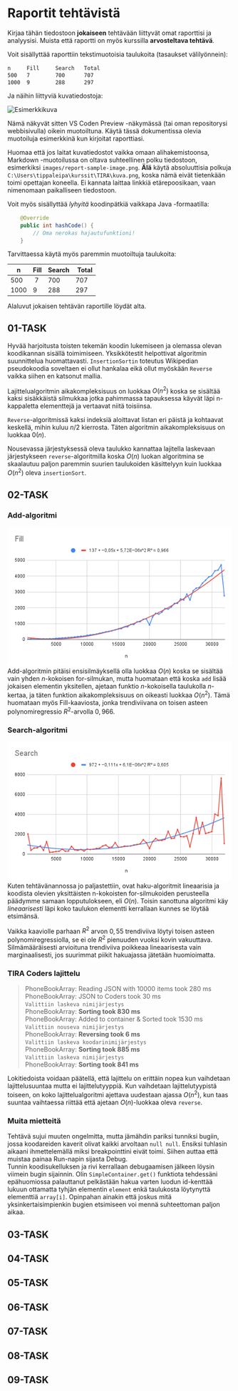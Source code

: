 # Raportit tehtävistä

Kirjaa tähän tiedostoon **jokaiseen** tehtävään liittyvät omat raporttisi ja analyysisi. Muista että raportti on myös kurssilla **arvosteltava tehtävä**.

Voit sisällyttää raporttiin tekstimuotoisia taulukoita (tasaukset välilyönnein):

```
n     Fill     Search   Total
500   7        700      707
1000  9        288      297
```

Ja näihin liittyviä kuvatiedostoja:

![Esimerkkikuva](report-sample-image.png)

Nämä näkyvät sitten VS Coden Preview -näkymässä (tai oman repositorysi webbisivulla) oikein muotoiltuna. Käytä tässä dokumentissa olevia muotoiluja esimerkkinä kun kirjoitat raporttiasi. 

Huomaa että jos laitat kuvatiedostot vaikka omaan alihakemistoonsa, Markdown -muotoilussa on oltava suhteellinen polku tiedostoon, esimerkiksi `images/report-sample-image.png`. **Älä** käytä absoluuttisia polkuja `C:\Users\tippaleipa\kurssit\TIRA\kuva.png`, koska nämä eivät tietenkään toimi opettajan koneella. Ei kannata laittaa linkkiä etärepoosikaan, vaan nimenomaan paikalliseen tiedostoon.

Voit myös sisällyttää *lyhyitä* koodinpätkiä vaikkapa Java -formaatilla:

```Java
	@Override
	public int hashCode() {
		// Oma nerokas hajautufunktioni!
	}
```
Tarvittaessa käytä myös paremmin muotoiltuja taulukoita:

| n	| Fill	| Search	| Total |
|-----|--------|--------|-------|
| 500	 | 7	| 700	| 707 |
| 1000 |	9	| 288	| 297 | 

Alaluvut jokaisen tehtävän raportille löydät alta.


## 01-TASK
Hyvää harjoitusta toisten tekemän koodin lukemiseen ja olemassa olevan koodikannan sisällä toimimiseen. Yksikkötestit helpottivat algoritmin suunnittelua huomattavasti. `InsertionSortin` toteutus Wikipedian pseudokoodia soveltaen ei ollut hankalaa eikä ollut myöskään `Reverse` vaikka siihen en katsonut mallia.

Lajittelualgoritmin aikakompleksisuus on luokkaa $O(n^2)$ koska se sisältää kaksi sisäkkäistä silmukkaa jotka pahimmassa tapauksessa käyvät läpi n-kappaletta elementtejä ja vertaavat niitä toisiinsa.

`Reverse`-algoritmissä kaksi indeksiä aloittavat listan eri päistä ja kohtaavat keskellä, mihin kuluu $n/2$ kierrosta. Täten algoritmin aikakompleksisuus on luokkaa $0(n)$. 

Nousevassa järjestyksessä oleva taulukko kannattaa lajitella laskevaan järjestykseen `reverse`-algoritmilla koska $O(n)$ luokan algoritmina se skaalautuu paljon paremmin suurien taulukoiden käsittelyyn kuin luokkaa $O(n^2)$ oleva `insertionSort`.
## 02-TASK
### Add-algoritmi
![fill](task-02-graph-fill.png)
Add-algoritmin pitäisi ensisilmäyksellä olla luokkaa $O(n)$ koska se sisältää vain yhden $n$-kokoisen for-silmukan, mutta huomataan että koska `add` lisää jokaisen elementin yksitellen, ajetaan funktio $n$-kokoisella taulukolla $n$-kertaa, ja täten funktion aikakompleksisuus on oikeasti luokkaa $O(n^2)$. Tämä huomataan myös Fill-kaaviosta, jonka trendiviivana on toisen asteen polynomiregressio $R^2$-arvolla $0,966$.

### Search-algoritmi
![search](task-02-graph-search.png)
Kuten tehtävänannossa jo paljastettiin, ovat haku-algoritmit lineaarisia ja koodista olevien yksittäisten n-kokoisten for-silmukoiden perusteella päädymme samaan lopputulokseen, eli $O(n)$. Toisin sanottuna algoritmi käy *lineaarisesti* läpi koko taulukon elementti kerrallaan kunnes se löytää etsimänsä.  

Vaikka kaaviolle parhaan $R^2$ arvon $0,55$ trendiviiva löytyi toisen asteen polynomiregressiolla, se ei ole $R^2$ pienuuden vuoksi kovin vakuuttava. Silmämääräisesti arvioituna trendiviiva poikkeaa lineaarisesta vain marginaalisesti, jos suurimmat piikit hakuajassa jätetään huomioimatta.

### TIRA Coders lajittelu
>PhoneBookArray: Reading JSON with  10000 items took 280 ms  
PhoneBookArray: JSON to Coders took 30 ms  
`Valittiin laskeva nimijärjestys`  
PhoneBookArray: **Sorting took 830 ms**  
PhoneBookArray: Added to container & Sorted took 1530 ms  
`Valittiin nouseva nimijärjestys`  
PhoneBookArray: **Reversing took 6 ms**  
`Valittiin laskeva koodarinimijärjestys`  
PhoneBookArray: **Sorting took 885 ms**  
`Valittiin laskeva nimijärjestys`  
PhoneBookArray: **Sorting took 841 ms**  

Lokitiedoista voidaan päätellä, että lajittelu on erittäin nopea kun vaihdetaan lajittelusuuntaa mutta ei lajittelutyyppiä. Kun vaihdetaan lajittelutyypistä toiseen, on koko lajittelualgoritmi ajettava uudestaan ajassa $O(n^2)$, kun taas suuntaa vaihtaessa riittää että ajetaan $O(n)$-luokkaa oleva `reverse`.

### Muita mietteitä
Tehtävä sujui muuten ongelmitta, mutta jämähdin pariksi tunniksi bugiin, jossa koodareiden kaverit olivat kaikki arvoltaan `null null`. Ensiksi tuhlasin aikaani ihmettelemällä miksi breakpointtini eivät toimi. Siihen auttaa että muistaa painaa Run-napin sijasta Debug.  
Tunnin koodisukelluksen ja rivi kerrallaan debugaamisen jälkeen löysin viimein bugin sijainnin. Olin `SimpleContainer.get()` funktiota tehdessäni epähuomiossa palauttanut pelkästään hakua varten luodun id-kenttää lukuun ottamatta tyhjän elementin `element` enkä taulukosta löytynyttä elementtiä `array[i]`. Opinpahan ainakin että joskus mitä yksinkertaisimpienkin bugien etsimiseen voi mennä suhteettoman paljon aikaa.

## 03-TASK

## 04-TASK

## 05-TASK

## 06-TASK

## 07-TASK

## 08-TASK

## 09-TASK
